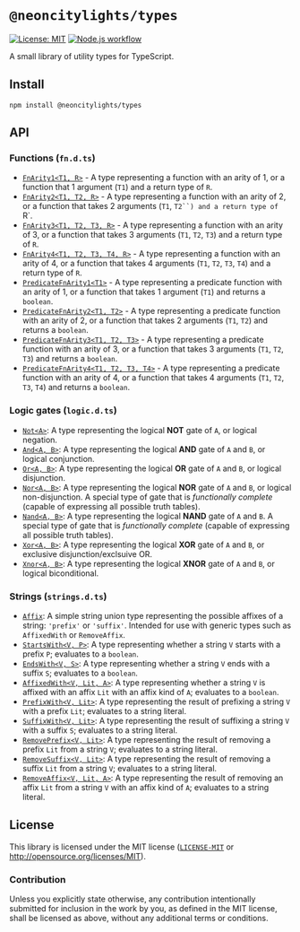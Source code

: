 # `@neoncitylights/types`

[![License: MIT](https://img.shields.io/badge/License-MIT-blue.svg)](https://opensource.org/licenses/MIT)
[![Node.js workflow](https://github.com/neoncitylights/types/actions/workflows/main.yml/badge.svg)](https://github.com/neoncitylights/types/actions/workflows/main.yml)

A small library of utility types for TypeScript.

## Install

```shell
npm install @neoncitylights/types
```

## API

### Functions (`fn.d.ts`)

- [`FnArity1<T1, R>`](./src/fn.d.ts) - A type representing a function with an arity of 1, or a function that 1 argument (`T1`) and a return type of `R`.
- [`FnArity2<T1, T2, R>`](./src/fn.d.ts) - A type representing a function with an arity of 2, or a function that takes 2 arguments (`T1`, `T2``) and a return type of `R`.
- [`FnArity3<T1, T2, T3, R>`](./src/fn.d.ts) - A type representing a function with an arity of 3, or a function that takes 3 arguments (`T1`, `T2`, `T3`) and a return type of `R`.
- [`FnArity4<T1, T2, T3, T4, R>`](./src/fn.d.ts) - A type representing a function with an arity of 4, or a function that takes 4 arguments (`T1`, `T2`, `T3`, `T4`) and a return type of `R`.
- [`PredicateFnArity1<T1>`](./src/fn.d.ts) - A type representing a predicate function with an arity of 1, or a function that takes 1 argument (`T1`) and returns a `boolean`.
- [`PredicateFnArity2<T1, T2>`](./src/fn.d.ts) - A type representing a predicate function with an arity of 2, or a function that takes 2 arguments (`T1`, `T2`) and returns a `boolean`.
- [`PredicateFnArity3<T1, T2, T3>`](./src/fn.d.ts) - A type representing a predicate function with an arity of 3, or a function that takes 3 arguments (`T1`, `T2`, `T3`) and returns a `boolean`.
- [`PredicateFnArity4<T1, T2, T3, T4>`](./src/fn.d.ts) - A type representing a predicate function with an arity of 4, or a function that takes 4 arguments (`T1`, `T2`, `T3`, `T4`) and returns a `boolean`.

### Logic gates (`logic.d.ts`)

- [`Not<A>`](./src/logic.d.ts): A type representing the logical **NOT** gate of `A`, or logical negation.
- [`And<A, B>`](./src/logic.d.ts): A type representing the logical **AND** gate of `A` and `B`, or logical conjunction.
- [`Or<A, B>`](./src/logic.d.ts): A type representing the logical **OR** gate of `A` and `B`, or logical disjunction.
- [`Nor<A, B>`](./src/logic.d.ts): A type representing the logical **NOR** gate of `A` and `B`, or logical non-disjunction. A special type of gate that is *functionally complete* (capable of expressing all possible truth tables).
- [`Nand<A, B>`](./src/logic.d.ts): A type representing the logical **NAND** gate of `A` and `B`. A special type of gate that is *functionally complete* (capable of expressing all possible truth tables).
- [`Xor<A, B>`](./src/logic.d.ts): A type representing the logical **XOR** gate of `A` and `B`, or exclusive disjunction/exclsuive OR.
- [`Xnor<A, B>`](./src/logic.d.ts): A type representing the logical **XNOR** gate of `A` and `B`, or logical biconditional.

### Strings (`strings.d.ts`)

- [`Affix`](./src/strings.d.ts): A simple string union type representing the possible affixes of a string: `'prefix'` or `'suffix'`. Intended for use with generic types such as `AffixedWith` or `RemoveAffix`.
- [`StartsWith<V, P>`](./src/strings.d.ts): A type representing whether a string `V` starts with a prefix `P`; evaluates to a `boolean`.
- [`EndsWith<V, S>`](./src/strings.d.ts): A type representing whether a string `V` ends with a suffix `S`; evaluates to a `boolean`.
- [`AffixedWith<V, Lit, A>`](./src/strings.d.ts): A type representing whether a string `V` is affixed with an affix `Lit` with an affix kind of `A`; evaluates to a `boolean`.
- [`PrefixWith<V, Lit>`](./src/strings.d.ts): A type representing the result of prefixing a string `V` with a prefix `Lit`; evaluates to a string literal.
- [`SuffixWith<V, Lit>`](./src/strings.d.ts): A type representing the result of suffixing a string `V` with a suffix `S`; evaluates to a string literal.
- [`RemovePrefix<V, Lit>`](./src/strings.d.ts): A type representing the result of removing a prefix `Lit` from a string `V`; evaluates to a string literal.
- [`RemoveSuffix<V, Lit>`](./src/strings.d.ts): A type representing the result of removing a suffix `Lit` from a string `V`; evaluates to a string literal.
- [`RemoveAffix<V, Lit, A>`](./src/strings.d.ts): A type representing the result of removing an affix `Lit` from a string `V` with an affix kind of `A`; evaluates to a string literal.

## License

This library is licensed under the MIT license ([`LICENSE-MIT`](./LICENSE) or <http://opensource.org/licenses/MIT>).

### Contribution

Unless you explicitly state otherwise, any contribution intentionally submitted for inclusion in the work by you, as defined in the MIT license, shall be licensed as above, without any additional terms or conditions.
